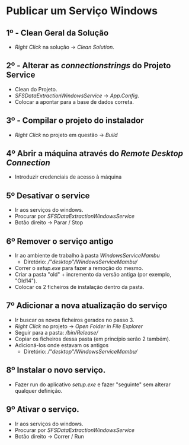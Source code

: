 # <b>Publicar um Serviço Windows</b>
## 1º - Clean Geral da Solução
* <i>Right Click</i> na solução -> <i>Clean Solution</i>.
## 2º - Alterar as <i>connectionstrings</i> do Projeto Service
* Clean do Projeto.
* <i>SFSDataExtractionWindowsService</i> -> <i>App.Config</i>. 
* Colocar a apontar para a base de dados correta.
## 3º - Compilar o projeto do instalador
* <i>Right Click</i> no projeto em questão -> <i>Build</i>  

## 4º Abrir a máquina através do <i>Remote Desktop Connection</i>
* Introduzir credenciais de acesso à máquina

## 5º Desativar o service
* Ir aos serviços do windows.
* Procurar por <i>SFSDataExtractionWindowsService</i>
* Botão direito -> Parar / Stop

## 6º Remover o serviço antigo
* Ir ao ambiente de trabalho à pasta <i> WindowsServiceMambu </i>
  * Diretório: <i>/"desktop"/WindowsServiceMambu/</i>
* Correr o <i>setup.exe</i> para fazer a remoção do mesmo.
* Criar a pasta "old" + incremento da versão antiga (por exemplo, "Old14").
* Colocar os 2 ficheiros de instalação dentro da pasta.

## 7º Adicionar a nova atualização do serviço
* Ir buscar os novos ficheiros gerados no passo 3.
* <i>Right Click</i> no projeto -> <i>Open Folder in File Explorer</i>
* Seguir para a pasta: <i>/bin/Release/</i>
* Copiar os ficheiros dessa pasta (em princípio serão 2 também).
* Adicioná-los onde estavam os antigos
  * Diretório: <i>/"desktop"/WindowsServiceMambu/</i>

## 8º Instalar o novo serviço.
* Fazer run do aplicativo <i>setup.exe</i> e fazer "seguinte" sem alterar qualquer definição. 

## 9º Ativar o serviço.
* Ir aos serviços do windows.
* Procurar por <i>SFSDataExtractionWindowsService</i>
* Botão direito -> Correr / Run
